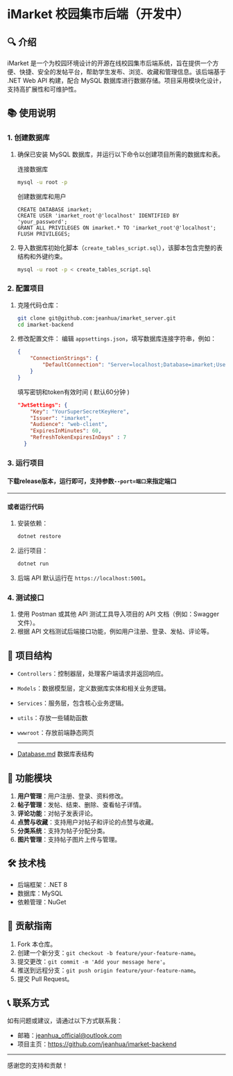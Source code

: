 # iMarket 校园集市后端（开发中）

## 🔍 介绍

iMarket 是一个为校园环境设计的开源在线校园集市后端系统，旨在提供一个方便、快捷、安全的发帖平台，帮助学生发布、浏览、收藏和管理信息。该后端基于 .NET Web API 构建，配合 MySQL 数据库进行数据存储。项目采用模块化设计，支持高扩展性和可维护性。

## 📚 使用说明

### 1. 创建数据库

1. 确保已安装 MySQL 数据库，并运行以下命令以创建项目所需的数据库和表。

   连接数据库

   ```bash
   mysql -u root -p
   ```

   创建数据库和用户

   ```
   CREATE DATABASE imarket;
   CREATE USER 'imarket_root'@'localhost' IDENTIFIED BY 'your_password';
   GRANT ALL PRIVILEGES ON imarket.* TO 'imarket_root'@'localhost';
   FLUSH PRIVILEGES;
   ```

   

2. 导入数据库初始化脚本（`create_tables_script.sql`），该脚本包含完整的表结构和外键约束。

   ```bash
   mysql -u root -p < create_tables_script.sql
   ```

### 2. 配置项目

1. 克隆代码仓库：
   ```bash
   git clone git@github.com:jeanhua/imarket_server.git
   cd imarket-backend
   ```

2. 修改配置文件：
   编辑 `appsettings.json`，填写数据库连接字符串，例如：
   ```json
   {
       "ConnectionStrings": {
           "DefaultConnection": "Server=localhost;Database=imarket;User Id=imarket_root;Password=your_password;"
       }
   }
   ```
   
   填写密钥和token有效时间 ( 默认60分钟 )
   
   ```json
   "JwtSettings": {
       "Key": "YourSuperSecretKeyHere",
       "Issuer": "imarket",
       "Audience": "web-client",
       "ExpiresInMinutes": 60,
       "RefreshTokenExpiresInDays" : 7
     }
   ```
   
   

### 3. 运行项目

#### 下载release版本，运行即可，支持参数`--port=端口`来指定端口

---

#### 或者运行代码

1. 安装依赖：
   ```bash
   dotnet restore
   ```

2. 运行项目：
   ```bash
   dotnet run
   ```

3. 后端 API 默认运行在 `https://localhost:5001`。

### 4. 测试接口

1. 使用 Postman 或其他 API 测试工具导入项目的 API 文档（例如：Swagger 文件）。
2. 根据 API 文档测试后端接口功能，例如用户注册、登录、发帖、评论等。

## 📂 项目结构

- `Controllers`：控制器层，处理客户端请求并返回响应。

- `Models`：数据模型层，定义数据库实体和相关业务逻辑。

- `Services`：服务层，包含核心业务逻辑。

- `utils`：存放一些辅助函数

- `wwwroot`：存放前端静态网页

  ---

- [Database.md](./Database.md) 数据库表结构

## 🌟 功能模块

1. **用户管理**：用户注册、登录、资料修改。
2. **帖子管理**：发帖、结束、删除、查看帖子详情。
3. **评论功能**：对帖子发表评论。
4. **点赞与收藏**：支持用户对帖子和评论的点赞与收藏。
5. **分类系统**：支持为帖子分配分类。
6. **图片管理**：支持帖子图片上传与管理。

## 🛠️ 技术栈

- 后端框架：.NET 8
- 数据库：MySQL
- 依赖管理：NuGet

## 📝 贡献指南

1. Fork 本仓库。
2. 创建一个新分支：`git checkout -b feature/your-feature-name`。
3. 提交更改：`git commit -m 'Add your message here'`。
4. 推送到远程分支：`git push origin feature/your-feature-name`。
5. 提交 Pull Request。

## 📞 联系方式

如有问题或建议，请通过以下方式联系我：

- 邮箱：jeanhua_official@outlook.com
- 项目主页：https://github.com/jeanhua/imarket-backend

---
感谢您的支持和贡献！